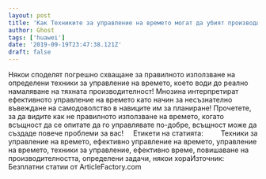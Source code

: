 ```yaml
---
layout: post
title: 'Как Техниките за управление на времето могат да убият производителността'
author: Ghost
tags: ['huawei']
date: '2019-09-19T23:47:38.121Z'
draft: false
---
```


Някои споделят погрешно схващане за правилното използване на определени техники за управление на времето, което води до реално намаляване на тяхната производителност! Мнозина интерпретират ефективното управление на времето като начин за несъзнателно въвеждане на самодоволство в навиците им за планиране! Прочетете, за да видите как не правилното използване на времето, когато всъщност да се опитате да го управлявате по-добре, всъщност може да създаде повече проблеми за вас!     Етикети на статията:         Техники за управление на времето, ефективно управление на времето, управление на времето, техники за управление, ефективно време, повишаване на производителността, определени задачи, някои хораИзточник: Безплатни статии от ArticleFactory.com
